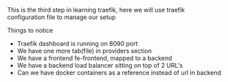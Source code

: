 This is the third step in learning traefik, here we will use traefik configuration file to manage our setup

Things to notice
- Traefik dashboard is running on 8090 port
- We have one more tab(file) in providers section
- We have a frontend fe-frontend, mapped to a backend
- We have a backend load balancer sitting on top of 2 URL's
- Can we have docker containers as a reference instead of url in backend
